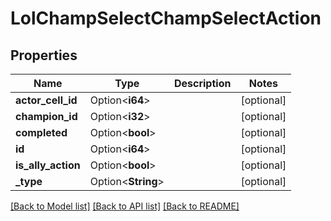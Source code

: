 # LolChampSelectChampSelectAction

## Properties

Name | Type | Description | Notes
------------ | ------------- | ------------- | -------------
**actor_cell_id** | Option<**i64**> |  | [optional]
**champion_id** | Option<**i32**> |  | [optional]
**completed** | Option<**bool**> |  | [optional]
**id** | Option<**i64**> |  | [optional]
**is_ally_action** | Option<**bool**> |  | [optional]
**_type** | Option<**String**> |  | [optional]

[[Back to Model list]](../README.md#documentation-for-models) [[Back to API list]](../README.md#documentation-for-api-endpoints) [[Back to README]](../README.md)


